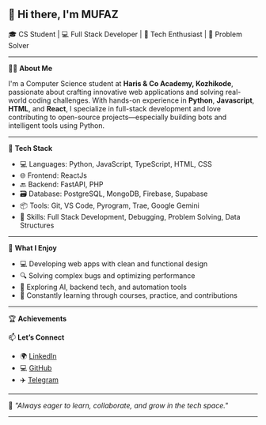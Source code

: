 ## 👋 Hi there, I'm MUFAZ

🎓 CS Student | 💻 Full Stack Developer | 🤖 Tech Enthusiast | 🧠 Problem Solver

---

🧑‍💻 **About Me**

I'm a Computer Science student at **Haris & Co Academy, Kozhikode**, passionate about crafting innovative web applications and solving real-world coding challenges.
With hands-on experience in **Python**, **Javascript**, **HTML**, and **React**, I specialize in full-stack development and love contributing to open-source projects—especially building bots and intelligent tools using Python.

---

🔧 **Tech Stack**

- 💻 Languages: Python, JavaScript, TypeScript, HTML, CSS
- 🌐 Frontend: ReactJs
- 🔙 Backend: FastAPI, PHP
- 🗃️ Database: PostgreSQL, MongoDB, Firebase, Supabase
- 📦 Tools: Git, VS Code, Pyrogram, Trae, Google Gemini
- 🧠 Skills: Full Stack Development, Debugging, Problem Solving, Data Structures

---

🚀 **What I Enjoy**

- 💻 Developing web apps with clean and functional design
- 🔍 Solving complex bugs and optimizing performance
- 🚀 Exploring AI, backend tech, and automation tools
- 🧠 Constantly learning through courses, practice, and contributions

---

🏆 **Achievements**

📫 **Let’s Connect**

- 🌍 [LinkedIn](https://www.linkedin.com/in/mufazvk)
- 💻 [GitHub](https://github.com/mufaz-vk)
- ✈️ [Telegram](https://telegram.me/realmufaz)

---

💬 *"Always eager to learn, collaborate, and grow in the tech space."*

---
